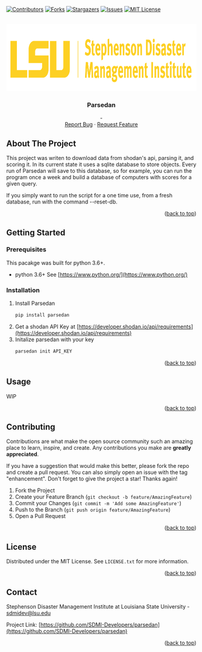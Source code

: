 <div id="top"></div>

<!-- PROJECT SHIELDS -->
<!--
*** I'm using markdown "reference style" links for readability.
*** Reference links are enclosed in brackets [ ] instead of parentheses ( ).
*** See the bottom of this document for the declaration of the reference variables
*** for contributors-url, forks-url, etc. This is an optional, concise syntax you may use.
*** https://www.markdownguide.org/basic-syntax/#reference-style-links
-->
[![Contributors][contributors-shield]][contributors-url]
[![Forks][forks-shield]][forks-url]
[![Stargazers][stars-shield]][stars-url]
[![Issues][issues-shield]][issues-url]
[![MIT License][license-shield]][license-url]



<!-- PROJECT LOGO -->
<br />
<div align="center">
  <a href="https://github.com/SDMI-Developers/parsedan">
    <img src="https://raw.githubusercontent.com/SDMI-Developers/parsedan/master/assets/SDMI-Logo-Fullsize.png" alt="Logo" width="1000" height="178">
  </a>

<h3 align="center">Parsedan</h3>

  <p align="center">
    -
    <br />
    <a href="https://github.com/SDMI-Developers/parsedan/issues">Report Bug</a>
    ·
    <a href="https://github.com/SDMI-Developers/parsedan/issues">Request Feature</a>
  </p>
</div>



<!-- ABOUT THE PROJECT -->
## About The Project

<!-- [![Parsedan Screen Shot][product-screenshot]](https://example.com) -->
This project was writen to download data from shodan's api, parsing it, and scoring it. In its current state it uses a sqlite database to store objects. Every run of Parsedan will save to this database, so for example, you can run the program once a week and build a database of computers with scores for a given query.

If you simply want to run the script for a one time use, from a fresh database, run with the command --reset-db.

<p align="right">(<a href="#top">back to top</a>)</p>


<!-- GETTING STARTED -->
## Getting Started

### Prerequisites

This pacakge was built for python 3.6+.
* python 3.6+
  See [https://www.python.org/](https://www.python.org/)

### Installation
1. Install Parsedan
   ```sh
   pip install parsedan
   ```
2. Get a shodan API Key at [https://developer.shodan.io/api/requirements](https://developer.shodan.io/api/requirements)
3. Initalize parsedan with your key
   ```sh
   parsedan init API_KEY
   ```

<p align="right">(<a href="#top">back to top</a>)</p>



<!-- USAGE EXAMPLES -->
## Usage

WIP

<p align="right">(<a href="#top">back to top</a>)</p>


<!-- CONTRIBUTING -->
## Contributing

Contributions are what make the open source community such an amazing place to learn, inspire, and create. Any contributions you make are **greatly appreciated**.

If you have a suggestion that would make this better, please fork the repo and create a pull request. You can also simply open an issue with the tag "enhancement".
Don't forget to give the project a star! Thanks again!

1. Fork the Project
2. Create your Feature Branch (`git checkout -b feature/AmazingFeature`)
3. Commit your Changes (`git commit -m 'Add some AmazingFeature'`)
4. Push to the Branch (`git push origin feature/AmazingFeature`)
5. Open a Pull Request

<p align="right">(<a href="#top">back to top</a>)</p>



<!-- LICENSE -->
## License

Distributed under the MIT License. See `LICENSE.txt` for more information.

<p align="right">(<a href="#top">back to top</a>)</p>



<!-- CONTACT -->
## Contact

Stephenson Disaster Management Institute at Louisiana State University - sdmidev@lsu.edu

Project Link: [https://github.com/SDMI-Developers/parsedan](https://github.com/SDMI-Developers/parsedan)

<p align="right">(<a href="#top">back to top</a>)</p>





<!-- MARKDOWN LINKS & IMAGES -->
<!-- https://www.markdownguide.org/basic-syntax/#reference-style-links -->
[contributors-shield]: https://img.shields.io/github/contributors/SDMI-Developers/parsedan.svg?style=for-the-badge
[contributors-url]: https://github.com/SDMI-Developers/parsedan/graphs/contributors
[forks-shield]: https://img.shields.io/github/forks/SDMI-Developers/parsedan.svg?style=for-the-badge
[forks-url]: https://github.com/SDMI-Developers/parsedan/network/members
[stars-shield]: https://img.shields.io/github/stars/SDMI-Developers/parsedan.svg?style=for-the-badge
[stars-url]: https://github.com/SDMI-Developers/parsedan/stargazers
[issues-shield]: https://img.shields.io/github/issues/SDMI-Developers/parsedan.svg?style=for-the-badge
[issues-url]: https://github.com/SDMI-Developers/parsedan/issues
[license-shield]: https://img.shields.io/github/license/SDMI-Developers/parsedan.svg?style=for-the-badge
[license-url]: https://github.com/SDMI-Developers/parsedan/blob/master/LICENSE.txt
[product-screenshot]: assets/example_run_1.png

